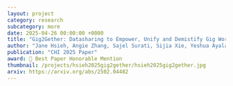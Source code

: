 ```yaml
---
layout: project
category: research
subcategory: more
date: 2025-04-26 00:00:00 +0000
title: "Gig2Gether: Datasharing to Empower, Unify and Demistify Gig Work"
author: "Jane Hsieh, Angie Zhang, Sajel Surati, Sijia Xie, Yeshua Ayala, Nithila Sathiya, <b>Tzu-Sheng Kuo</b>, Min Kyung Lee, Haiyi Zhu"
publication: "CHI 2025 Paper"
award: 🏅 Best Paper Honorable Mention
thumbnail: /projects/hsieh2025gig2gether/hsieh2025gig2gether.jpg
arxiv: https://arxiv.org/abs/2502.04482
---
```

